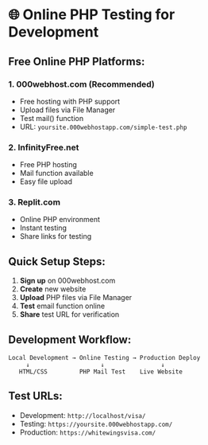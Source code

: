 # 🌐 Online PHP Testing for Development

## Free Online PHP Platforms:

### 1. **000webhost.com** (Recommended)
- Free hosting with PHP support
- Upload files via File Manager
- Test mail() function
- URL: `yoursite.000webhostapp.com/simple-test.php`

### 2. **InfinityFree.net**
- Free PHP hosting
- Mail function available
- Easy file upload

### 3. **Replit.com**
- Online PHP environment
- Instant testing
- Share links for testing

## Quick Setup Steps:

1. **Sign up** on 000webhost.com
2. **Create** new website
3. **Upload** PHP files via File Manager
4. **Test** email function online
5. **Share** test URL for verification

## Development Workflow:

```
Local Development → Online Testing → Production Deploy
     ↓                    ↓                ↓
   HTML/CSS         PHP Mail Test    Live Website
```

## Test URLs:
- Development: `http://localhost/visa/`
- Testing: `https://yoursite.000webhostapp.com/`
- Production: `https://whitewingsvisa.com/`